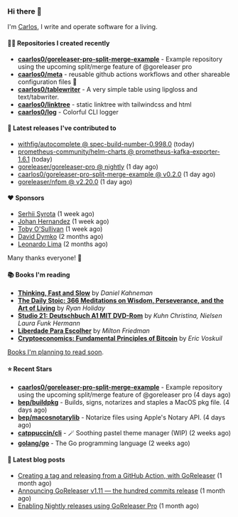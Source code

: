 ### Hi there 👋

I'm [Carlos](https://caarlos0.dev), I write and operate software for a living.

#### 👨‍💻 Repositories I created recently
- **[caarlos0/goreleaser-pro-split-merge-example](https://github.com/caarlos0/goreleaser-pro-split-merge-example)** - Example repository using the upcoming split/merge feature of @goreleaser pro
- **[caarlos0/meta](https://github.com/caarlos0/meta)** - reusable github actions workflows and other shareable configuration files 🫥
- **[caarlos0/tablewriter](https://github.com/caarlos0/tablewriter)** - A very simple table using lipgloss and text/tabwriter.
- **[caarlos0/linktree](https://github.com/caarlos0/linktree)** - static linktree with tailwindcss and html
- **[caarlos0/log](https://github.com/caarlos0/log)** - Colorful CLI logger

#### 🚀 Latest releases I've contributed to


- [withfig/autocomplete @ spec-build-number-0.998.0](https://github.com/withfig/autocomplete/releases/tag/spec-build-number-0.998.0) (today)
- [prometheus-community/helm-charts @ prometheus-kafka-exporter-1.6.1](https://github.com/prometheus-community/helm-charts/releases/tag/prometheus-kafka-exporter-1.6.1) (today)
- [goreleaser/goreleaser-pro @ nightly](https://github.com/goreleaser/goreleaser-pro/releases/tag/nightly) (1 day ago)
- [caarlos0/goreleaser-pro-split-merge-example @ v0.2.0](https://github.com/caarlos0/goreleaser-pro-split-merge-example/releases/tag/v0.2.0) (1 day ago)
- [goreleaser/nfpm @ v2.20.0](https://github.com/goreleaser/nfpm/releases/tag/v2.20.0) (1 day ago)

#### ❤️ Sponsors
- [Serhii Syrota](https://github.com/ssyrota) (1 week ago)
- [Johan Hernandez](https://github.com/bithavoc) (1 week ago)
- [Toby O&#39;Sullivan](https://github.com/tobywan) (1 week ago)
- [David Dymko](https://github.com/ddymko) (2 months ago)
- [Leonardo Lima](https://github.com/leozz37) (2 months ago)

Many thanks everyone! 🙏

#### 📚 Books I'm reading
- **[Thinking, Fast and Slow](https://www.goodreads.com/book/show/13135899-thinking-fast-and-slow)** by _Daniel Kahneman_
- **[The Daily Stoic: 366 Meditations on Wisdom, Perseverance, and the Art of Living](https://www.goodreads.com/book/show/29093292-the-daily-stoic)** by _Ryan Holiday_
- **[Studio 21: Deutschbuch A1 MIT DVD-Rom](https://www.goodreads.com/book/show/25495148-studio-21)** by _Kuhn Christina, Nielsen Laura Funk Hermann_
- **[Liberdade Para Escolher](https://www.goodreads.com/book/show/17238591-liberdade-para-escolher)** by _Milton Friedman_
- **[Cryptoeconomics: Fundamental Principles of Bitcoin](https://www.goodreads.com/book/show/56919322-cryptoeconomics)** by _Eric Voskuil_

[Books I'm planning to read soon](https://www.amazon.com.br/hz/wishlist/ls/EB8P7VS717SV).

#### ⭐ Recent Stars


- **[caarlos0/goreleaser-pro-split-merge-example](https://github.com/caarlos0/goreleaser-pro-split-merge-example)** - Example repository using the upcoming split/merge feature of @goreleaser pro (4 days ago)
- **[bep/buildpkg](https://github.com/bep/buildpkg)** - Builds, signs, notarizes and staples a MacOS pkg file. (4 days ago)
- **[bep/macosnotarylib](https://github.com/bep/macosnotarylib)** - Notarize files using Apple&#39;s Notary API. (4 days ago)
- **[catppuccin/cli](https://github.com/catppuccin/cli)** - 🪄 Soothing pastel theme manager (WIP) (2 weeks ago)
- **[golang/go](https://github.com/golang/go)** - The Go programming language (2 weeks ago)

#### 📄 Latest blog posts
- [Creating a tag and releasing from a GitHub Action, with GoReleaser](https://carlosbecker.com/posts/goreleaser-create-tag-action/) (1 month ago)
- [Announcing GoReleaser v1.11 — the hundred commits release](https://carlosbecker.com/posts/goreleaser-v1.11/) (1 month ago)
- [Enabling Nightly releases using GoReleaser Pro](https://carlosbecker.com/posts/goreleaser-nightly/) (1 month ago)
